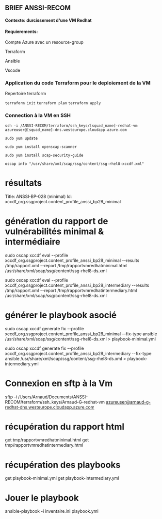 ## BRIEF ANSSI-RECOM

#### Contexte: durcissement d'une VM Redhat

#### Requierements:

Compte Azure avec un resource-group

Terraform

Ansible

Vscode


### Application du code Terraform pour le deploiement de la VM

Repertoire terraform

``terraform init``
``terraform plan``
``terraform apply``


### Connection à la VM en SSH

``ssh -i /ANSSI-RECOM/terraform/ssh_keys/[squad_name]-redhat-vm azureuser@[squad_name]-dns.westeurope.cloudapp.azure.com``

``sudo yum update``

``sudo yum install openscap-scanner``

``sudo yum install scap-security-guide``

``oscap info "/usr/share/xml/scap/ssg/content/ssg-rhel8-xccdf.xml"``

# résultats

Title: ANSSI-BP-028 (minimal)
Id: xccdf_org.ssgproject.content_profile_anssi_bp28_minimal

# génération du rapport de vulnérabilités minimal & intermédiaire

sudo oscap xccdf eval --profile xccdf_org.ssgproject.content_profile_anssi_bp28_minimal --results /tmp/rapport.xml --report /tmp/rapportvmredhatminimal.html /usr/share/xml/scap/ssg/content/ssg-rhel8-ds.xml

sudo oscap xccdf eval --profile xccdf_org.ssgproject.content_profile_anssi_bp28_intermediary --results /tmp/rapport.xml --report /tmp/rapportvmredhatintermediary.html /usr/share/xml/scap/ssg/content/ssg-rhel8-ds.xml

# générer le playbook asocié

sudo oscap xccdf generate fix --profile xccdf_org.ssgproject.content_profile_anssi_bp28_minimal --fix-type ansible /usr/share/xml/scap/ssg/content/ssg-rhel8-ds.xml > playbook-minimal.yml

sudo oscap xccdf generate fix --profile xccdf_org.ssgproject.content_profile_anssi_bp28_intermediary --fix-type ansible /usr/share/xml/scap/ssg/content/ssg-rhel8-ds.xml > playbook-intermediary.yml

# Connexion en sftp à la Vm

sftp -i /Users/Arnaud/Documents/ANSSI-RECOM/terraform/ssh_keys/Arnaud-G-redhat-vm azureuser@arnaud-g-redhat-dns.westeurope.cloudapp.azure.com

# récupération du rapport html

get tmp/rapportvmredhatminimal.html
get tmp/rapportvmredhatintermediary.html

# récupération des playbooks

get playbook-minimal.yml
get playbook-intermediary.yml

# Jouer le playbook

ansible-playbook -i inventaire.ini playbook.yml  
